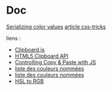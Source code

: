# Doc

[Serializing color values](https://drafts.csswg.org/css-color/#serializing-color-values
)
[article css-tricks](https://css-tricks.com/converting-color-spaces-in-javascript/)

liens :
- [Clipboard.js](https://clipboardjs.com/)
- [HTML5 Clipboard API](https://www.youtube.com/watch?v=JTVvgToyTRs)
- [Controlling Copy & Paste with JS](https://www.youtube.com/watch?v=GnC_GyyRpXM)
- [liste des couleurs nommées](https://drafts.csswg.org/css-color/#valdef-color-aliceblue)
- [liste des couleurs nommées](https://developer.mozilla.org/en-US/docs/Web/CSS/color_value)
- [HSL to RGB ](https://drafts.csswg.org/css-color/#hsl-to-rgb)